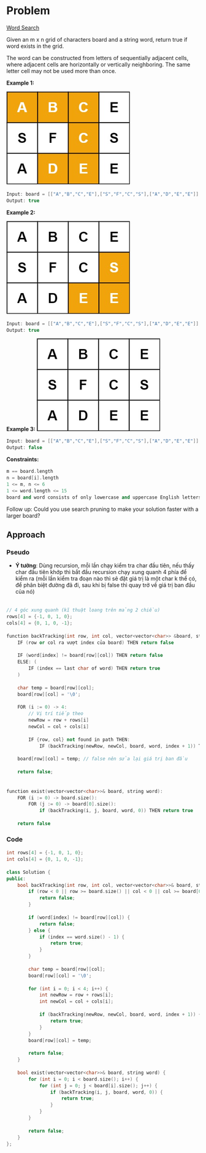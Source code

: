 # Problem
[Word Search](https://leetcode.com/problems/word-search/description/)

Given an m x n grid of characters board and a string word, return true if word exists in the grid.

The word can be constructed from letters of sequentially adjacent cells, where adjacent cells are horizontally or vertically neighboring. The same letter cell may not be used more than once.

 

**Example 1:**

![alt text](image-20.jpeg)
```cpp
Input: board = [["A","B","C","E"],["S","F","C","S"],["A","D","E","E"]], word = "ABCCED"
Output: true
```
**Example 2:**

![alt text](image-21.jpeg)
```cpp
Input: board = [["A","B","C","E"],["S","F","C","S"],["A","D","E","E"]], word = "SEE"
Output: true
```
**Example 3:**
![alt text](image-22.jpeg)
```cpp
Input: board = [["A","B","C","E"],["S","F","C","S"],["A","D","E","E"]], word = "ABCB"
Output: false
```
 

**Constraints:**
```cpp
m == board.length
n = board[i].length
1 <= m, n <= 6
1 <= word.length <= 15
board and word consists of only lowercase and uppercase English letters.
```

Follow up: Could you use search pruning to make your solution faster with a larger board?

## Approach
### Pseudo
- **Ý tưởng**: Dùng recursion, mỗi lần chạy kiểm tra char đầu tiên, nếu thấy char đầu tiên khớp thì bắt đầu recursion chạy xung quanh 4 phía để kiểm ra (mỗi lần kiểm tra đoạn nào thì sẽ đặt giá trị là một char k thể có, để phân biệt đường đã đi, sau khi bị false thì quay trở về giá trị ban đầu của nó)
```cpp

// 4 góc xung quanh (kĩ thuật loang trên mảng 2 chiều)
rows[4] = {-1, 0, 1, 0};
cols[4] = {0, 1, 0, -1};

function backTracking(int row, int col, vector<vector<char>> &board, string word, int index):
    IF (row or col ra vượt index của board) THEN return false

    IF (word[index] != board[row][col]) THEN return false
    ELSE: (
        IF (index == last char of word) THEN return true
    )

    char temp = board[row][col];
    board[row][col] = '\0';

    FOR (i := 0) -> 4:
        // Vị trí tiếp theo
        newRow = row + rows[i]
        newCol = col + cols[i]

        IF {row, col} not found in path THEN:
            IF (backTracking(newRow, newCol, board, word, index + 1)) THEN return true

    board[row][col] = temp; // false nên sửa lại giá trị ban đầu

    return false;
        

function exist(vector<vector<char>>& board, string word):
    FOR (i := 0) -> board.size():
        FOR (j := 0) -> board[0].size():
            if (backTracking(i, j, board, word, 0)) THEN return true

    return false
```

### Code
```cpp
int rows[4] = {-1, 0, 1, 0};
int cols[4] = {0, 1, 0, -1};

class Solution {
public:
    bool backTracking(int row, int col, vector<vector<char>>& board, string word, int index) {
        if (row < 0 || row >= board.size() || col < 0 || col >= board[0].size()) {
            return false;
        }

        if (word[index] != board[row][col]) {
            return false;
        } else {
            if (index == word.size() - 1) {
                return true;
            }
        }

        char temp = board[row][col];
        board[row][col] = '\0';

        for (int i = 0; i < 4; i++) {
            int newRow = row + rows[i];
            int newCol = col + cols[i];

            if (backTracking(newRow, newCol, board, word, index + 1)) {
                return true;
            }
        }
        board[row][col] = temp;

        return false;
    }

    bool exist(vector<vector<char>>& board, string word) {
        for (int i = 0; i < board.size(); i++) {
            for (int j = 0; j < board[i].size(); j++) {
                if (backTracking(i, j, board, word, 0)) {
                    return true;
                }
            }
        }

        return false;
    }
};
```
